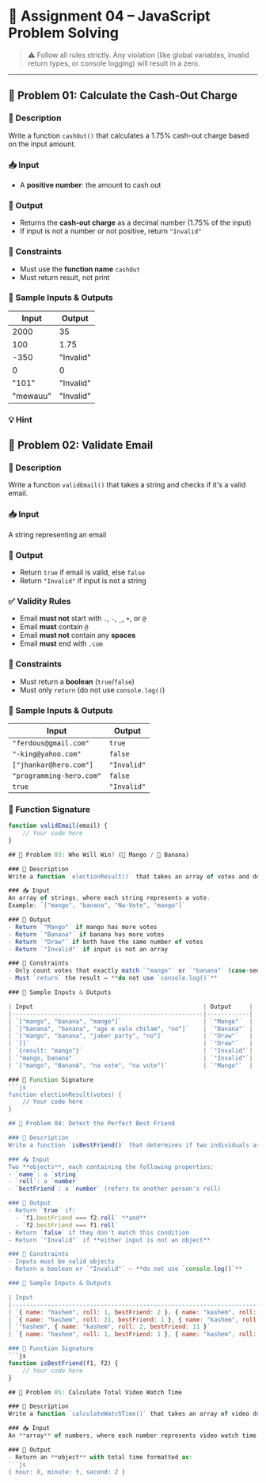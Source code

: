 # 🧠 Assignment 04 – JavaScript Problem Solving

> ⚠️ Follow all rules strictly. Any violation (like global variables, invalid return types, or console logging) will result in a zero.

---

## 🔹 Problem 01: Calculate the Cash-Out Charge

### 📄 Description
Write a function `cashOut()` that calculates a 1.75% cash-out charge based on the input amount.

### 📥 Input
- A **positive number**: the amount to cash out

### 🚀 Output
- Returns the **cash-out charge** as a decimal number (1.75% of the input)
- If input is not a number or not positive, return `"Invalid"`

### 📌 Constraints
- Must use the **function name** `cashOut`
- Must return result, not print

### 🧪 Sample Inputs & Outputs

| Input     | Output     |
|-----------|------------|
| 2000      | 35         |
| 100       | 1.75       |
| -350      | "Invalid"  |
| 0         | 0          |
| "101"     | "Invalid"  |
| "mewauu"  | "Invalid"  |

### 💡 Hint

## 🔹 Problem 02: Validate Email

### 📄 Description  
Write a function `validEmail()` that takes a string and checks if it's a valid email.

### 📥 Input  
A string representing an email

### 🚀 Output  
- Return `true` if email is valid, else `false`  
- Return `"Invalid"` if input is not a string

### ✅ Validity Rules  
- Email **must not** start with `.`, `-`, `_`, `+`, or `@`  
- Email **must** contain `@`  
- Email **must not** contain any **spaces**  
- Email **must** end with `.com`

### 📌 Constraints  
- Must return a **boolean** (`true`/`false`)  
- Must only `return` (do not use `console.log()`)

### 🧪 Sample Inputs & Outputs  

| Input                        | Output     |
|-----------------------------|------------|
| `"ferdous@gmail.com"`       | `true`     |
| `"-king@yahoo.com"`         | `false`    |
| `["jhankar@hero.com"]`      | `"Invalid"`|
| `"programming-hero.com"`    | `false`    |
| `true`                      | `"Invalid"`|

### 🧾 Function Signature
```js
function validEmail(email) {
    // Your code here
}

## 🔹 Problem 03: Who Will Win? (🥭 Mango / 🍌 Banana)

### 📄 Description  
Write a function `electionResult()` that takes an array of votes and determines the winner between "mango" and "banana".

### 📥 Input  
An array of strings, where each string represents a vote.  
Example: `["mango", "banana", "Na-Vote", "mango"]`

### 🚀 Output  
- Return `"Mango"` if mango has more votes  
- Return `"Banana"` if banana has more votes  
- Return `"Draw"` if both have the same number of votes  
- Return `"Invalid"` if input is not an array

### 📌 Constraints  
- Only count votes that exactly match `"mango"` or `"banana"` (case-sensitive)
- Must `return` the result — **do not use `console.log()`**

### 🧪 Sample Inputs & Outputs  

| Input                                                | Output     |
|------------------------------------------------------|------------|
| `["mango", "banana", "mango"]`                       | `"Mango"`  |
| `["banana", "banana", "age e valo chilam", "no"]`    | `"Banana"` |
| `["mango", "banana", "jaker party", "no"]`           | `"Draw"`   |
| `[]`                                                 | `"Draw"`   |
| `{result: "mango"}`                                  | `"Invalid"`|
| `"mango, banana"`                                    | `"Invalid"`|
| `["mango", "BananA", "na vote", "na vote"]`          | `"Mango"`  |

### 🧾 Function Signature
```js
function electionResult(votes) {
    // Your code here
}

## 🔹 Problem 04: Detect the Perfect Best Friend

### 📄 Description  
Write a function `isBestFriend()` that determines if two individuals are truly best friends based on their roll numbers and best friend references.

### 📥 Input  
Two **objects**, each containing the following properties:
- `name`: a `string`
- `roll`: a `number`
- `bestFriend`: a `number` (refers to another person's roll)

### 🚀 Output  
- Return `true` if:  
  - `f1.bestFriend === f2.roll` **and**  
  - `f2.bestFriend === f1.roll`
- Return `false` if they don't match this condition
- Return `"Invalid"` if **either input is not an object**

### 📌 Constraints  
- Inputs must be valid objects  
- Return a boolean or `"Invalid"` — **do not use `console.log()`**

### 🧪 Sample Inputs & Outputs  

| Input                                                                                   | Output      |
|-----------------------------------------------------------------------------------------|-------------|
| `{ name: "hashem", roll: 1, bestFriend: 2 }, { name: "kashem", roll: 2, bestFriend: 1 }` | `true`      |
| `{ name: "hashem", roll: 21, bestFriend: 1 }, { name: "kashem", roll: 1, bestFriend: 2 }`| `false`     |
| `"hashem", { name: "kashem", roll: 2, bestFriend: 11 }`                                  | `"Invalid"` |
| `{ name: "hashem", roll: 1, bestFriend: 1 }, { name: "kashem", roll: 1, bestFriend: 1 }` | `true`      |

### 🧾 Function Signature
```js
function isBestFriend(f1, f2) {
    // Your code here
}

## 🔹 Problem 05: Calculate Total Video Watch Time

### 📄 Description  
Write a function `calculateWatchTime()` that takes an array of video durations (in seconds) and returns the total time in hours, minutes, and seconds.

### 📥 Input  
An **array** of numbers, where each number represents video watch time in **seconds**.

### 🚀 Output  
- Return an **object** with total time formatted as:
```js
{ hour: X, minute: Y, second: Z }
